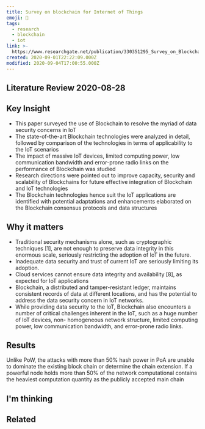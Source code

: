 ```yaml
---
title: Survey on blockchain for Internet of Things
emoji: 📝
tags:
  - research
  - blockchain
  - iot
link: >-
  https://www.researchgate.net/publication/330351295_Survey_on_Blockchain_for_Internet_of_Things
created: 2020-09-01T22:22:09.000Z
modified: 2020-09-04T17:00:55.000Z
---
```


## Literature Review 2020-08-28

## Key Insight

- This paper surveyed the use of Blockchain to resolve the myriad of data security concerns in IoT
- The state-of-the-art Blockchain technologies were analyzed in detail, followed by comparison of the technologies in terms of applicability to the IoT scenarios
- The impact of massive IoT devices, limited computing power, low communication bandwidth and error-prone radio links on the performance of Blockchain was studied
- Research directions were pointed out to improve capacity, security and scalability of Blockchains for future effective integration of Blockchain and IoT technologies
- The Blockchain technologies hence suit the IoT applications are identified with potential adaptations and enhancements elaborated on the Blockchain consensus protocols and data structures

## Why it matters

- Traditional security mechanisms alone, such as cryptographic techniques [1], are not enough to preserve data integrity in this enormous scale, seriously restricting the adoption of IoT in the future.
- Inadequate data security and trust of current IoT are seriously limiting its adoption.
- Cloud services cannot ensure data integrity and availability [8], as expected for IoT applications
- Blockchain, a distributed and tamper-resistant ledger, maintains consistent records of data at different locations, and has the potential to address the data security concern in IoT networks.
- While providing data security to the IoT, Blockchain also encounters a number of critical challenges inherent in the IoT, such as a huge number of IoT devices, non- homogeneous network structure, limited computing power, low communication bandwidth, and error-prone radio links.

## Results

Unlike PoW, the attacks with more than 50% hash power in PoA are unable to dominate the existing block chain or determine the chain extension.
If a powerful node holds more than 50% of the network computational contains the heaviest computation quantity as the publicly accepted main chain

## I'm thinking

## Related
